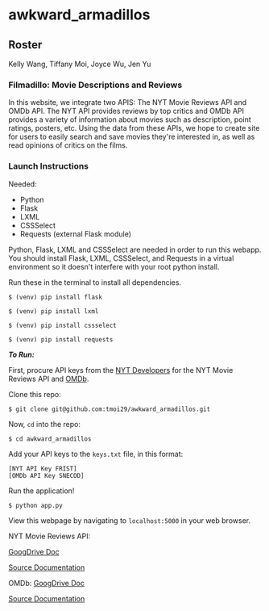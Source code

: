 # awkward_armadillos

## Roster

Kelly Wang, Tiffany Moi, Joyce Wu, Jen Yu

### Filmadillo: Movie Descriptions and Reviews

In this website, we integrate two APIS: The NYT Movie Reviews API and OMDb API. The NYT API provides reviews by top critics and OMDb API provides a variety of information about movies such as description, point ratings, posters, etc. Using the data from these APIs, we hope to create site for users to easily search and save movies they're interested in, as well as read opinions of critics on the films. 

### Launch Instructions

Needed: 
* Python
* Flask
* LXML
* CSSSelect
* Requests (external Flask module)

Python, Flask, LXML and CSSSelect are needed in order to run this webapp. You should install Flask, LXML, CSSSelect, and Requests in a virtual environment so it doesn't interfere with your root python install. 

Run these in the terminal to install all dependencies. 
```
$ (venv) pip install flask
```
```
$ (venv) pip install lxml
```
```
$ (venv) pip install cssselect
```
```
$ (venv) pip install requests
```

*__To Run:__*

First, procure API keys from the [NYT Developers](http://developer.nytimes.com/) for the NYT Movie Reviews API and [OMDb](http://www.omdbapi.com/apikey.aspx).

Clone this repo: 
```
$ git clone git@github.com:tmoi29/awkward_armadillos.git
```

Now, ```cd``` into the repo: 
```
$ cd awkward_armadillos
```

Add your API keys to the ```keys.txt``` file, in this format: 
```
[NYT API Key FRIST]
[OMDb API Key SNECOD]
```
Run the application!
```
$ python app.py
```
View this webpage by navigating to ```localhost:5000``` in your web browser. 


NYT Movie Reviews API: 

[GoogDrive Doc](https://docs.google.com/a/stuy.edu/document/d/138g9mcEWftJDkWSIxSlhi7eVU6CKA_JUWlwOUcjP1sA/edit?usp=drive_web)

[Source Documentation](http://developer.nytimes.com/movie_reviews_v2.json)

OMDb: 
[GoogDrive Doc](https://drive.google.com/open?id=1hT7aXiAtwTTtCJrx9zArBhlX6mP8RG_V5xldPZjPk8E)

[Source Documentation](http://www.omdbapi.com/)
